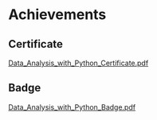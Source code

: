 

# Achievements
## Certificate
[Data_Analysis_with_Python_Certificate.pdf](https://prod-files-secure.s3.us-west-2.amazonaws.com/03e82b26-cccb-4906-bb56-adabcbdc0655/1aa3a050-2338-4a85-85d5-899bad17a31c/Data_Analysis_with_Python_Certificate.pdf?X-Amz-Algorithm=AWS4-HMAC-SHA256&X-Amz-Content-Sha256=UNSIGNED-PAYLOAD&X-Amz-Credential=ASIAZI2LB4667GRT5UQG%2F20250201%2Fus-west-2%2Fs3%2Faws4_request&X-Amz-Date=20250201T151526Z&X-Amz-Expires=3600&X-Amz-Security-Token=IQoJb3JpZ2luX2VjEM7%2F%2F%2F%2F%2F%2F%2F%2F%2F%2FwEaCXVzLXdlc3QtMiJHMEUCIQDUWajhoDYy4b%2BHjsXNHahhw9QjP3itQOBb3XoCjrluJQIgByID6oAtEg%2BQCnZ%2BfDYlrKLDpIHP%2FlOO8An2z1nFztwqiAQI1%2F%2F%2F%2F%2F%2F%2F%2F%2F%2F%2FARAAGgw2Mzc0MjMxODM4MDUiDDRwLTfABZ5rZQVxNSrcAzOu4H2s3ykabyZ%2FG8S83456m%2FqvrRFKreBJ7Z1AVXhnvmN8gW%2BX5%2F%2F6VB2sUoQtSRel6cJ2kyR0lavdAfdthDzRRqWeyCLvLVSiMISdNOmddNoCe6LoIimrr98LN3GjJeJqkozGeXoLnrjHX4VPaXOokjQ6T5T6z6PkMoLPn8yCJBBist9Xk7y3TDVzFPlmQFPKKJ%2B%2FyJmVHmp%2BCEIzci5ub7wZCzGydBgaVn5I8gMdytmnc5Vl1j563bOZrl%2FRTYVbCOE4u5JPiBbDicXLZ3n8Hqt2xntQJTtNW0jTYIuu993mXnHJrJRcSpUNPaBXzOmnlZ7jONOmu7p%2F%2FSOZxDa8fgwDlJ6ej1q14wsbBnVE6DyxYaJwr4FVFKBhoUZSadaHN6fuLH54EnN1eR%2FNeoq3ZwQ%2BN%2F%2BXUxoW6DZCUvzuoZ6mTpLBRnuXionxVQCsa%2BU3RUQLuNZFTDCrXWrd2%2F2qaDubG7tAjJGkBmO1YlgKIwtHxDdVjfwywCnej9OXjLg%2F6IkGMkG8yWP2c0h3ss9YV57geR3mTAL7jcqerdVyETZt3Qjz2C6TiEaQ%2FCAh0jLVa%2FxGfqKG778OOYRnvjljIied6fqa5Ny49vvwhPJIRAxY%2BoMuiy48t4LnMJzC%2BLwGOqUBJ4LPd4S5ijX2QT2joSzf%2Br%2F4htF1JHN6xRld232Q0DgDBkaibK7CavheaK5vi5PGUZlgUZ4Yn%2BFmGAgFEB1NwY8kdGh4FuR1o8aRmkG1fKLPcRKqHs9rXsxxo2O%2FCYul%2FAUz9LqI0PvoAQMGvsuN2w9Zw5FVEjYLZEVWKdrbk05I6WT7Misvbd0Ja0jb64nUbigAdyyRkxO9R532w6ynadN7G9%2B2&X-Amz-Signature=e0488df8971d1440f0a1ca4a49a73c74c7297262a5512ab345970d6adcaee24d&X-Amz-SignedHeaders=host&x-id=GetObject)
## Badge
[Data_Analysis_with_Python_Badge.pdf](https://prod-files-secure.s3.us-west-2.amazonaws.com/03e82b26-cccb-4906-bb56-adabcbdc0655/4fa9bcf8-b584-40dd-8775-c0bfadf6a6f0/Data_Analysis_with_Python_Badge.pdf?X-Amz-Algorithm=AWS4-HMAC-SHA256&X-Amz-Content-Sha256=UNSIGNED-PAYLOAD&X-Amz-Credential=ASIAZI2LB4667GRT5UQG%2F20250201%2Fus-west-2%2Fs3%2Faws4_request&X-Amz-Date=20250201T151526Z&X-Amz-Expires=3600&X-Amz-Security-Token=IQoJb3JpZ2luX2VjEM7%2F%2F%2F%2F%2F%2F%2F%2F%2F%2FwEaCXVzLXdlc3QtMiJHMEUCIQDUWajhoDYy4b%2BHjsXNHahhw9QjP3itQOBb3XoCjrluJQIgByID6oAtEg%2BQCnZ%2BfDYlrKLDpIHP%2FlOO8An2z1nFztwqiAQI1%2F%2F%2F%2F%2F%2F%2F%2F%2F%2F%2FARAAGgw2Mzc0MjMxODM4MDUiDDRwLTfABZ5rZQVxNSrcAzOu4H2s3ykabyZ%2FG8S83456m%2FqvrRFKreBJ7Z1AVXhnvmN8gW%2BX5%2F%2F6VB2sUoQtSRel6cJ2kyR0lavdAfdthDzRRqWeyCLvLVSiMISdNOmddNoCe6LoIimrr98LN3GjJeJqkozGeXoLnrjHX4VPaXOokjQ6T5T6z6PkMoLPn8yCJBBist9Xk7y3TDVzFPlmQFPKKJ%2B%2FyJmVHmp%2BCEIzci5ub7wZCzGydBgaVn5I8gMdytmnc5Vl1j563bOZrl%2FRTYVbCOE4u5JPiBbDicXLZ3n8Hqt2xntQJTtNW0jTYIuu993mXnHJrJRcSpUNPaBXzOmnlZ7jONOmu7p%2F%2FSOZxDa8fgwDlJ6ej1q14wsbBnVE6DyxYaJwr4FVFKBhoUZSadaHN6fuLH54EnN1eR%2FNeoq3ZwQ%2BN%2F%2BXUxoW6DZCUvzuoZ6mTpLBRnuXionxVQCsa%2BU3RUQLuNZFTDCrXWrd2%2F2qaDubG7tAjJGkBmO1YlgKIwtHxDdVjfwywCnej9OXjLg%2F6IkGMkG8yWP2c0h3ss9YV57geR3mTAL7jcqerdVyETZt3Qjz2C6TiEaQ%2FCAh0jLVa%2FxGfqKG778OOYRnvjljIied6fqa5Ny49vvwhPJIRAxY%2BoMuiy48t4LnMJzC%2BLwGOqUBJ4LPd4S5ijX2QT2joSzf%2Br%2F4htF1JHN6xRld232Q0DgDBkaibK7CavheaK5vi5PGUZlgUZ4Yn%2BFmGAgFEB1NwY8kdGh4FuR1o8aRmkG1fKLPcRKqHs9rXsxxo2O%2FCYul%2FAUz9LqI0PvoAQMGvsuN2w9Zw5FVEjYLZEVWKdrbk05I6WT7Misvbd0Ja0jb64nUbigAdyyRkxO9R532w6ynadN7G9%2B2&X-Amz-Signature=6932b9c5693db5d1919940ab1cfc9025293112b35862b4946bc3264dc24a08ec&X-Amz-SignedHeaders=host&x-id=GetObject)
